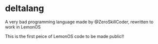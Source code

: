 # deltalang
A very bad programming language made by @ZeroSkillCoder, rewritten to work in LemonOS

This is the first peice of LemonOS code to be made public!!
